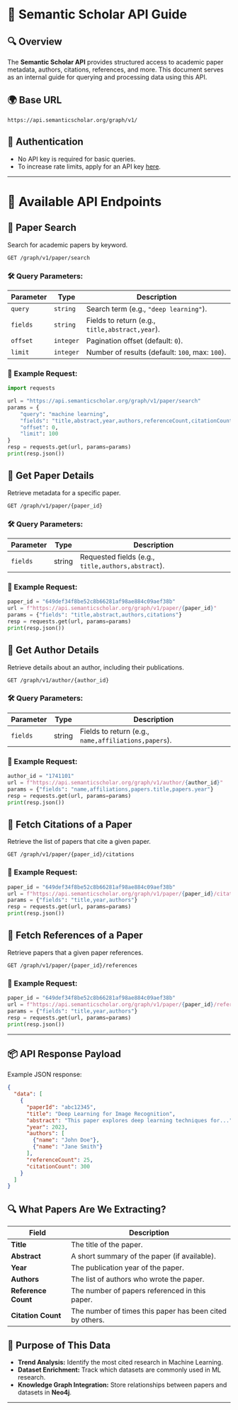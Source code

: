 # 📖 Semantic Scholar API Guide

## 🔍 Overview
The **Semantic Scholar API** provides structured access to academic paper metadata, authors, citations, references, and more. This document serves as an internal guide for querying and processing data using this API.

## 🌍 Base URL
```
https://api.semanticscholar.org/graph/v1/
```

## 🔑 Authentication
- No API key is required for basic queries.
- To increase rate limits, apply for an API key [here](https://www.semanticscholar.org/product/api#api-key-form).

---

# 🔎 Available API Endpoints

## 📄 Paper Search
Search for academic papers by keyword.
```
GET /graph/v1/paper/search
```
### 🛠️ Query Parameters:
| Parameter        | Type      | Description |
|-----------------|----------|-------------|
| `query`         | `string`  | Search term (e.g., `"deep learning"`). |
| `fields`        | `string`  | Fields to return (e.g., `title,abstract,year`). |
| `offset`        | `integer` | Pagination offset (default: `0`). |
| `limit`         | `integer` | Number of results (default: `100`, max: `100`). |

### 🔹 Example Request:
```python
import requests

url = "https://api.semanticscholar.org/graph/v1/paper/search"
params = {
    "query": "machine learning",
    "fields": "title,abstract,year,authors,referenceCount,citationCount",
    "offset": 0,
    "limit": 100
}
resp = requests.get(url, params=params)
print(resp.json())
```

## 📄 Get Paper Details
Retrieve metadata for a specific paper.
```
GET /graph/v1/paper/{paper_id}
```
### 🛠️ Query Parameters:
| Parameter  | Type    | Description |
|------------|--------|-------------|
| `fields`   | string | Requested fields (e.g., `title,authors,abstract`). |

### 🔹 Example Request:
```python
paper_id = "649def34f8be52c8b66281af98ae884c09aef38b"
url = f"https://api.semanticscholar.org/graph/v1/paper/{paper_id}"
params = {"fields": "title,abstract,authors,citations"}
resp = requests.get(url, params=params)
print(resp.json())
```

## 👤 Get Author Details
Retrieve details about an author, including their publications.
```
GET /graph/v1/author/{author_id}
```
### 🛠️ Query Parameters:
| Parameter  | Type    | Description |
|------------|--------|-------------|
| `fields`   | string | Fields to return (e.g., `name,affiliations,papers`). |

### 🔹 Example Request:
```python
author_id = "1741101"
url = f"https://api.semanticscholar.org/graph/v1/author/{author_id}"
params = {"fields": "name,affiliations,papers.title,papers.year"}
resp = requests.get(url, params=params)
print(resp.json())
```

## 🔄 Fetch Citations of a Paper
Retrieve the list of papers that cite a given paper.
```
GET /graph/v1/paper/{paper_id}/citations
```
### 🔹 Example Request:
```python
paper_id = "649def34f8be52c8b66281af98ae884c09aef38b"
url = f"https://api.semanticscholar.org/graph/v1/paper/{paper_id}/citations"
params = {"fields": "title,year,authors"}
resp = requests.get(url, params=params)
print(resp.json())
```

## 🔗 Fetch References of a Paper
Retrieve papers that a given paper references.
```
GET /graph/v1/paper/{paper_id}/references
```
### 🔹 Example Request:
```python
paper_id = "649def34f8be52c8b66281af98ae884c09aef38b"
url = f"https://api.semanticscholar.org/graph/v1/paper/{paper_id}/references"
params = {"fields": "title,year,authors"}
resp = requests.get(url, params=params)
print(resp.json())
```

---

## 📦 API Response Payload
Example JSON response:
```json
{
  "data": [
    {
      "paperId": "abc12345",
      "title": "Deep Learning for Image Recognition",
      "abstract": "This paper explores deep learning techniques for...",
      "year": 2023,
      "authors": [
        {"name": "John Doe"},
        {"name": "Jane Smith"}
      ],
      "referenceCount": 25,
      "citationCount": 300
    }
  ]
}
```

## 🔍 What Papers Are We Extracting?
| Field | Description |
|-----------|----------------|
| **Title** | The title of the paper. |
| **Abstract** | A short summary of the paper (if available). |
| **Year** | The publication year of the paper. |
| **Authors** | The list of authors who wrote the paper. |
| **Reference Count** | The number of papers referenced in this paper. |
| **Citation Count** | The number of times this paper has been cited by others. |

## 📜 Purpose of This Data
- **Trend Analysis:** Identify the most cited research in Machine Learning.
- **Dataset Enrichment:** Track which datasets are commonly used in ML research.
- **Knowledge Graph Integration:** Store relationships between papers and datasets in **Neo4j**.

---

